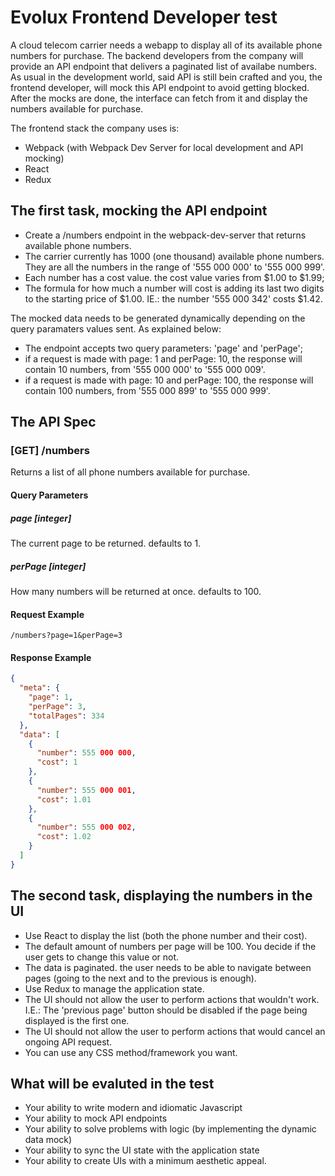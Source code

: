 # Evolux Frontend Developer test

A cloud telecom carrier needs a webapp to display all of its available phone numbers for purchase. The backend developers from the company will provide an API endpoint that delivers a paginated list of availabe numbers. As usual in the development world, said API is still bein crafted and you, the frontend developer, will mock this API endpoint to avoid getting blocked. After the mocks are done, the interface can fetch from it and display the numbers available for purchase.

The frontend stack the company uses is:

- Webpack (with Webpack Dev Server for local development and API mocking)
- React
- Redux

## The first task, mocking the API endpoint

- Create a /numbers endpoint in the webpack-dev-server that returns available phone numbers.
- The carrier currently has 1000 (one thousand) available phone numbers. They are all the numbers in the range of '555 000 000' to '555 000 999'.
- Each number has a cost value. the cost value varies from $1.00 to $1.99;
- The formula for how much a number will cost is adding its last two digits to the starting price of $1.00. IE.: the number '555 000 342' costs $1.42.


The mocked data needs to be generated dynamically depending on the query paramaters values sent. As explained below:
  - The endpoint accepts two query parameters: 'page' and 'perPage';
  - if a request is made with page: 1 and perPage: 10, the response will contain 10 numbers, from '555 000 000' to '555 000 009'.
  - if a request is made with page: 10 and perPage: 100, the response will contain 100 numbers, from '555 000 899' to '555 000 999'.

## The API Spec
### [GET] /numbers
Returns a list of all phone numbers available for purchase.
#### Query Parameters
##### page [integer]
The current page to be returned. defaults to 1.
##### perPage [integer]
How many numbers will be returned at once. defaults to 100.

#### Request Example
```
/numbers?page=1&perPage=3
```

#### Response Example
```json
{
  "meta": {
    "page": 1,
    "perPage": 3,
    "totalPages": 334
  },
  "data": [
    {
      "number": 555 000 000,
      "cost": 1
    },
    {
      "number": 555 000 001,
      "cost": 1.01
    },
    {
      "number": 555 000 002,
      "cost": 1.02
    }
  ]
}
```

## The second task, displaying the numbers in the UI

- Use React to display the list (both the phone number and their cost).
- The default amount of numbers per page will be 100. You decide if the user gets to change this value or not.
- The data is paginated. the user needs to be able to navigate between pages (going to the next and to the previous is enough).
- Use Redux to manage the application state.
- The UI should not allow the user to perform actions that wouldn't work. I.E.: The 'previous page' button should be disabled if the page being displayed is the first one.
- The UI should not allow the user to perform actions that would cancel an ongoing API request.
- You can use any CSS method/framework you want.

## What will be evaluted in the test

- Your ability to write modern and idiomatic Javascript
- Your ability to mock API endpoints
- Your ability to solve problems with logic (by implementing the dynamic data mock)
- Your ability to sync the UI state with the application state
- Your ability to create UIs with a minimum aesthetic appeal.
